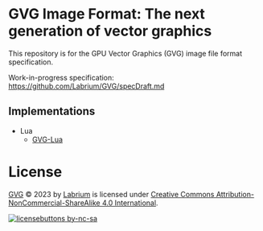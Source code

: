 # GVG Image Format: The next generation of vector graphics
This repository is for the GPU Vector Graphics (GVG) image file format specification.

Work-in-progress specification: https://github.com/Labrium/GVG/specDraft.md

## Implementations
 - Lua
    - [GVG-Lua](https://github.com/Labrium/GVG-Lua)

# License
[GVG](https://github.com/Labrium/GVG) &copy; 2023 by [Labrium](https://github.com/Labrium) is licensed under [Creative Commons Attribution-NonCommercial-ShareAlike 4.0 International](https://creativecommons.org/licenses/by-nc-sa/4.0).

[![licensebuttons by-nc-sa](https://licensebuttons.net/l/by-nc-sa/4.0/88x31.png)](https://creativecommons.org/licenses/by-nc-sa/4.0)
